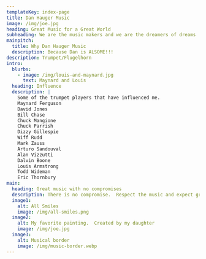 ```yaml
---
templateKey: index-page
title: Dan Hauger Music
image: /img/joe.jpg
heading: Great Music for a Great World
subheading: We are the music makers and we are the dreamers of dreams
mainpitch:
  title: Why Dan Hauger Music
  description: Because Dan is ALSOME!!!
description: Trumpet/Flugelhorn
intro:
  blurbs:
    - image: /img/louis-and-maynard.jpg
      text: Maynard and Louis
  heading: Influence
  description: |
    Some of the trumpet players that have influenced me.
    Maynard Ferguson
    David Jones
    Bill Chase
    Chuck Mangione
    Chuck Parrish
    Dizzy Gillespie
    Wiff Rudd
    Mark Zauss
    Arturo Sandouval
    Alan Vizzutti
    Dalvin Boone
    Louis Armstrong
    Todd Wideman
    Eric Thornbury
main:
  heading: Great music with no compromises
  description: There is no compromise.  Respect the music and expect greatness.
  image1:
    alt: All Smiles
    image: /img/all-smiles.png
  image2:
    alt: My favorite painting.  Created by my daughter
    image: /img/joe.jpg
  image3:
    alt: Musical border
    image: /img/music-border.webp
---
```

